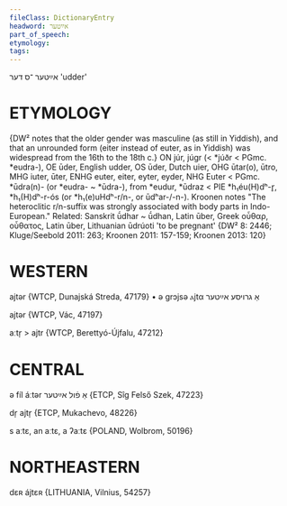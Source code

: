 ```yaml
---
fileClass: DictionaryEntry
headword: אײַטער
part_of_speech: 
etymology: 
tags: 
---
```

אײַטער
־ס
דער
'udder'

ETYMOLOGY
===========
{DW² notes that the older gender was masculine (as still in Yiddish), and that an unrounded form  (eiter instead of euter, as in Yiddish) was widespread from the 16th to the 18th c.}
ON júr, júgr (< *júðr < PGmc. *eudra-), OE ūder, English udder, OS ūder, Dutch uier, OHG ūtar(o), ūtro, MHG iuter, ūter, ENHG euter, eiter, eyter, eyder, NHG Euter < PGmc. *ūdra(n)- (or *eudra- ~ *ūdra-), from *eudur, *ūdraz < PIE *h₁éu(H)dʰ-r̥, *h₁(H)dʰ-r-ós (or *h₁(e)uHdʰ-r/n-, or ūdʰar-/-n-). Kroonen notes "The heteroclitic r/n-suffix was strongly associated with body parts in Indo-European."
Related: Sanskrit ū́dhar ~ ū́dhan, Latin ūber, Greek οὖθαρ, οὖθατος, Latin ūber, Lithuanian ūdrúoti 'to be pregnant'
{DW² 8: 2446; Kluge/Seebold 2011: 263; Kroonen 2011: 157-159; Kroonen 2013: 120}

WESTERN
========

ajtər {WTCP, Dunajská Streda, 47179}
	•	ə grɔjsə ⲁjtα אַ גרויסע אײַטער

ajtər {WTCP, Vác, 47197}

aːtr̩ > ajtr {WTCP, Berettyó-Újfalu, 47212}

CENTRAL
========

ə fíl áːtər אַ פֿול אײַטער {ETCP, Sîg Felső Szek, 47223}

dr̩ ajtr̩ {ETCP, Mukachevo, 48226}

s aːtɛ, an aːtɛ, a ʔaːtɛ {POLAND, Wolbrom, 50196}

NORTHEASTERN
==============

dɛʀ ájtɛʀ {LITHUANIA, Vilnius, 54257}
